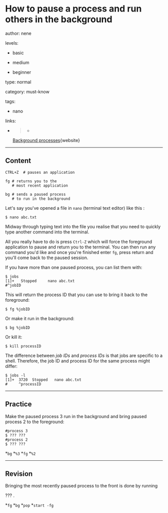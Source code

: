 # How to pause a process and run others in the background
author: nene

levels:

  - basic

  - medium

  - beginner

type: normal

category: must-know

tags:

  - nano

links:

  - >-
    [Background
    processes](http://www.cyberciti.biz/faq/linux-command-line-run-in-background/){website}

---
## Content

```
CTRL+Z  # pauses an application
```
```
fg # returns you to the
   # most recent application

bg # sends a paused process
   # to run in the background
```
Let's say you've opened a file in `nano` (terminal text editor) like this :
```
$ nano abc.txt
```

Midway through typing text into the file you realise that you need to quickly type another command into the terminal. 

All you really have to do is press `Ctrl-Z` which will force the foreground application to pause and return you to the terminal. You can then run any command you'd like and once you're finished enter `fg`, press return and you'll come back to the paused session.


If you have more than one paused process, you can list them with:
```
$ jobs
[1]+   Stopped     nano abc.txt
#^jobID
```
This will return the process ID that you can use to bring it back to the foreground:
```
$ fg %jobID
```
Or make it run in the background:
```
$ bg %jobID
```
Or kill it:
```
$ kill processID
```
The difference between *job IDs* and *process IDs* is that jobs are specific to a shell. Therefore, the job ID and process ID for the same process might differ:
```
$ jobs -l
[1]+  3720  Stopped   nano abc.txt 
#     ^processID
```

---
## Practice

Make the paused process 3 run in the background and bring paused process 2 to the foreground:
```
#process 3
$ ??? ??? 
#process 2
$ ??? ??? 
```
*`bg`
*`%3`
*`fg`
*`%2`

---
## Revision

Bringing the most recently paused process to the front is done by running 

??? .

*`fg`
*`bg`
*`pop`
*`start -fg`
